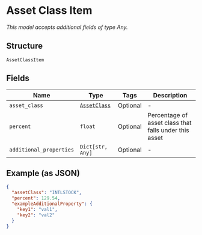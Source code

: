 
# Asset Class Item

*This model accepts additional fields of type Any.*

## Structure

`AssetClassItem`

## Fields

| Name | Type | Tags | Description |
|  --- | --- | --- | --- |
| `asset_class` | [`AssetClass`](../../doc/models/asset-class.md) | Optional | - |
| `percent` | `float` | Optional | Percentage of asset class that falls under this asset |
| `additional_properties` | `Dict[str, Any]` | Optional | - |

## Example (as JSON)

```json
{
  "assetClass": "INTLSTOCK",
  "percent": 129.54,
  "exampleAdditionalProperty": {
    "key1": "val1",
    "key2": "val2"
  }
}
```

